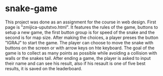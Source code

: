 # snake-game

This project was done as an assignment for the course in web design. First page is "zmijica-uputstvo.html". 
It features the rules of the game, buttons to setup a new game, the first button group is for speed of the snake and the second is for map size.
After making the choices, a player preses the button "IGRAJ" to start the game.
The player can choose to move the snake with buttons on the screen or with arrow keys on hte keyboard.
The goal of the game is to collect as many points as possible while avoiding a collision with walls or the snakes tail.
After ending a game, the player is asked to input their name and can see his result, also if his resault is one of five best results, it is saved on the leaderboard.
